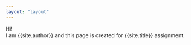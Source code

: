 ```yaml
---
layout: "layout"
---
```

Hi!  
I am {{site.author}} and this page is created for {{site.title}} assignment.
